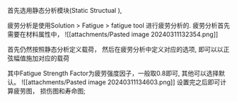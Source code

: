 首先选用静态分析模块(Static Structual ), 


疲劳分析是使用Solution > Fatigue > fatigue tool 进行疲劳分析的. 疲劳分析首先需要在材料属性中， 
![[attachments/Pasted image 20240311132354.png]]

首先仍然按照静态分析定义载荷， 然后在疲劳分析中定义对应的选项,  即可以以正弦幅值施加对应的载荷

其中Fatigue Strength Factor为疲劳强度因子，一般取0.8即可, 其他可以选择默认。
![[attachments/Pasted image 20240311134603.png]]
设置完之后即可计算疲劳图， 损伤图和寿命图; 
